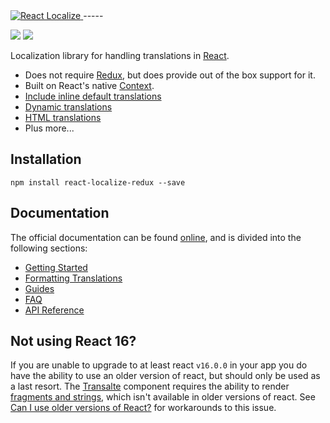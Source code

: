 <a href="https://github.com/ryandrewjohnson/react-localize-redux">
  <img alt="React Localize" src="https://ryandrewjohnson.github.io/react-localize-docs/images/logo.png">
</a>
-----
<p>
  <a href="https://www.npmjs.com/package/react-localize-redux"><img src="https://img.shields.io/npm/dm/react-localize-redux.svg?style=flat-square"></a>
  <a href="https://travis-ci.org/ryandrewjohnson/react-localize-redux"><img src="https://img.shields.io/travis/ryandrewjohnson/react-localize-redux/master.svg?style=flat-square"></a>
</p>


Localization library for handling translations in [React](https://facebook.github.io/react).

* Does not require [Redux](https://redux.js.org/), but does provide out of the box support for it.
* Built on React's native [Context](https://reactjs.org/docs/context.html).
* [Include inline default translations](https://ryandrewjohnson.github.io/react-localize-docs/#include-inline-default-translations)
* [Dynamic translations](https://ryandrewjohnson.github.io/react-localize-docs/#dynamic-translations)
* [HTML translations](https://ryandrewjohnson.github.io/react-localize-docs/#html-translations)
* Plus more...



## Installation

```
npm install react-localize-redux --save
```

## Documentation

The official documentation can be found [online](https://ryandrewjohnson.github.io/react-localize-docs/), and is divided into the following sections:

* [Getting Started](https://ryandrewjohnson.github.io/react-localize-docs/#getting-started)
* [Formatting Translations](https://ryandrewjohnson.github.io/react-localize-docs/#formatting-translations)
* [Guides](https://ryandrewjohnson.github.io/react-localize-docs/#guides)
* [FAQ](https://ryandrewjohnson.github.io/react-localize-docs/#faq)
* [API Reference](https://ryandrewjohnson.github.io/react-localize-docs/#api-reference)

## Not using React 16?

If you are unable to upgrade to at least react `v16.0.0` in your app you do have the ability to use an
older version of react, but should only be used as a last resort. The [Transalte](https://ryandrewjohnson.github.io/react-localize-docs/#translate-2) component 
requires the ability to render [fragments and strings](https://reactjs.org/blog/2017/09/26/react-v16.0.html#new-render-return-types-fragments-and-strings), which isn't available in older versions of react. See [Can I use older versions of React?](https://ryandrewjohnson.github.io/react-localize-docs/#can-i-use-older-versions-of-react) for workarounds to this issue.







